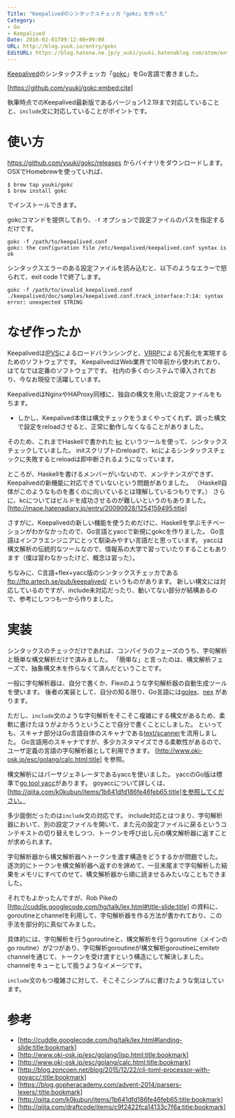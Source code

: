 ```yaml
---
Title: "Keepalivedのシンタックスチェッカ「gokc」を作った"
Category:
- Go
- Keepalived
Date: 2016-02-01T09:12:00+09:00
URL: http://blog.yuuk.io/entry/gokc
EditURL: https://blog.hatena.ne.jp/y_uuki/yuuki.hatenablog.com/atom/entry/6653586347155456400
---
```


[Keepalived](http://keepalived.org/)のシンタックスチェッカ「[gokc](https://github.com/yuuki/gokc)」をGo言語で書きました。

[https://github.com/yuuki/gokc:embed:cite]

執筆時点でのKeepalived最新版であるバージョン1.2.19まで対応していることと、`include`文に対応していることがポイントです。

# 使い方

https://github.com/yuuki/gokc/releases からバイナリをダウンロードします。OSXでHomebrewを使っていれば、

```shell
$ brew tap yuuki/gokc
$ brew install gokc
```

でインストールできます。

gokcコマンドを提供しており、`-f` オプションで設定ファイルのパスを指定するだけです。

```shell
gokc -f /path/to/keepalived.conf
gokc: the configuration file /etc/keepalived/keepalived.conf syntax is ok
```

シンタックスエラーのある設定ファイルを読み込むと、以下のようなエラーで怒られて、exit code 1で終了します。

```shell
gokc -f /path/to/invalid_keepalived.conf
./keepalived/doc/samples/keepalived.conf.track_interface:7:14: syntax error: unexpected STRING
```

# なぜ作ったか

Keepalivedは[IPVS](http://www.linuxvirtualserver.org/software/ipvs.html)によるロードバランシングと、[VRRP](https://tools.ietf.org/html/rfc3768)による冗長化を実現するためのソフトウェアです。
KeepalivedはWeb業界で10年前から使われており、はてなでは定番のソフトウェアです。
社内の多くのシステムで導入されており、今なお現役で活躍しています。

KeepalivedはNginxやHAProxy同様に、独自の構文を用いた設定ファイルをもちます。


* しかし、Keepalived本体は構文チェックをうまくやってくれず、誤った構文で設定をreloadさせると、正常に動作しなくなることがありました。

そのため、これまでHaskellで書かれた [kc](https://github.com/maoe/kc) というツールを使って、シンタックスチェックしていました。
initスクリプトのreloadで、kcによるシンタックスチェックに失敗するとreloadは即中断されるようになっています。

ところが、Haskellを書けるメンバーがいないので、メンテナンスができず、Keepalivedの新機能に対応できていないという問題がありました。
（Haskell自体がこのようなものを書くのに向いているとは理解しているつもりです。）
さらに、kcについてはビルドを成功させるのが難しいというのもありました。[http://maoe.hatenadiary.jp/entry/20090928/1254159495:title]

さすがに、Keepalivedの新しい機能を使うためだけに、Haskellを学ぶモチベーションがわかなかったので、Go言語とyaccで新規にgokcを作りました。
Go言語はインフラエンジニアにとって馴染みやすい言語だと思っています。
yaccは構文解析の伝統的なツールなので、情報系の大学で習っていたりすることもあります（僕は習わなかったけど、概念は習った）。

ちなみに、C言語+flex+yacc版のシンタックスチェッカである ftp://ftp.artech.se/pub/keepalived/ というものがあります。
新しい構文には対応しているのですが、include未対応だったり、動いてない部分が結構あるので、参考にしつつも一から作りました。

# 実装

シンタックスのチェックだけであれば、コンパイラのフェーズのうち、字句解析と簡単な構文解析だけで済みました。
「簡単な」と言ったのは、構文解析フェーズで、抽象構文木を作らなくて済んだということです。

一般に字句解析器は、自分で書くか、Flexのような字句解析器の自動生成ツールを使います。
後者の実装として、自分の知る限り、Go言語には[golex](https://github.com/cznic/golex)、[nex](https://github.com/blynn/nex) があります。

ただし、`include`文のような字句解析をそこそこ複雑にする構文があるため、柔軟に書けたほうがよかろうということで自分で書くことにしました。
といっても、スキャナ部分はGo言語自体のスキャナである[text/scanner](https://golang.org/pkg/text/scanner/)を流用しました。
Go言語用のスキャナですが、多少カスタマイズできる柔軟性があるので、ユーザ定義の言語の字句解析器として利用できます。
[http://www.oki-osk.jp/esc/golang/calc.html:title] を参照。

構文解析にはパーサジェネレータであるyaccを使いました。
yaccのGo版は標準で[go tool yacc](https://golang.org/cmd/yacc/)があります。
goyaccについて詳しくは、[http://qiita.com/k0kubun/items/1b641dfd186fe46feb65:title]を参照してください。

多少面倒だったのは`include`文の対応です。
include対応とはつまり、字句解析器において、別の設定ファイルを開いて、また元の設定ファイルに戻るというコンテキストの切り替えをしつつ、トークンを呼び出し元の構文解析器に返すことが求められます。

字句解析器から構文解析器へトークンを渡す構造をどうするかが問題でした。
逐次的にトークンを構文解析器へ返すのを諦めて、一旦末尾まで字句解析した結果をメモリにすべてのせて、構文解析器から順に読ませるみたいなこともできました。

それでもよかったんですが、Rob Pikeの [http://cuddle.googlecode.com/hg/talk/lex.html#title-slide:title] の資料に、goroutineとchannelを利用して、字句解析器を作る方法が書かれており、この手法を部分的に真似てみました。

具体的には、字句解析を行うgoroutineと、構文解析を行うgoroutine（メインのgo routine）が2つがあり、字句解析goroutineが構文解析goroutineにemitetr channelを通じて、トークンを受け渡すという構造にして解決しました。
channelをキューとして扱うようなイメージです。

`include`文のもつ複雑さに対して、そこそこシンプルに書けたような気はしています。

# 参考

- [http://cuddle.googlecode.com/hg/talk/lex.html#landing-slide:title:bookmark]
- [http://www.oki-osk.jp/esc/golang/lisp.html:title:bookmark]
- [http://www.oki-osk.jp/esc/golang/calc.html:title:bookmark]
- [http://blog.zoncoen.net/blog/2015/12/22/cli-toml-processor-with-goyacc/:title:bookmark]
- [https://blog.gopheracademy.com/advent-2014/parsers-lexers/:title:bookmark]
- [http://qiita.com/k0kubun/items/1b641dfd186fe46feb65:title:bookmark]
- [http://qiita.com/draftcode/items/c9f2422fca14133c7f6a:title:bookmark]
